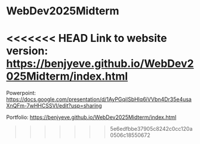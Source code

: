 # WebDev2025Midterm
<<<<<<< HEAD
Link to website version: https://benjyeve.github.io/WebDev2025Midterm/index.html
=======

Powerpoint: https://docs.google.com/presentation/d/1AyPGqilSbHIq6iVVbn4Dr35e4usaXnQFm-7wHHCSSVI/edit?usp=sharing

Portfolio: https://benjyeve.github.io/WebDev2025Midterm/index.html
>>>>>>> 5e6edfbbe37905c8242c0cc120a0506c18550672
